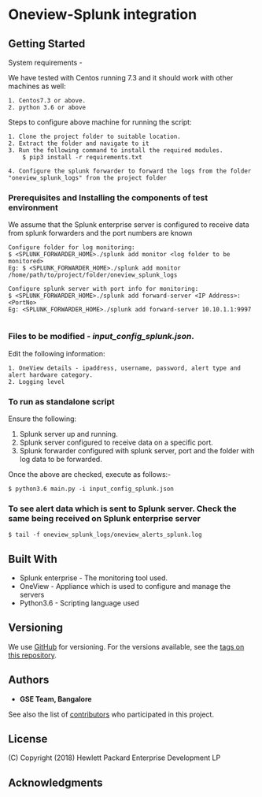 # Oneview-Splunk integration

## Getting Started

System requirements - 

We have tested with Centos running 7.3 and it should work with other machines as well:
```
1. Centos7.3 or above. 
2. python 3.6 or above
```

Steps to configure above machine for running the script:
```
1. Clone the project folder to suitable location. 
2. Extract the folder and navigate to it
3. Run the following command to install the required modules. 
	$ pip3 install -r requirements.txt
	
4. Configure the splunk forwarder to forward the logs from the folder "oneview_splunk_logs" from the project folder
```
### Prerequisites and Installing the components of test environment

We assume that the Splunk enterprise server is configured to receive data from splunk forwarders and the port numbers are known
```	
Configure folder for log monitoring:
$ <SPLUNK_FORWARDER_HOME>./splunk add monitor <log folder to be monitored>
Eg: $ <SPLUNK_FORWARDER_HOME>./splunk add monitor /home/path/to/project/folder/oneview_splunk_logs
	
Configure splunk server with port info for monitoring:
$ <SPLUNK_FORWARDER_HOME>./splunk add forward-server <IP Address>:<PortNo>
Eg: <SPLUNK_FORWARDER_HOME>./splunk add forward-server 10.10.1.1:9997
	
```

### Files to be modified - ***input_config_splunk.json***.

Edit the following information:
```
1. OneView details - ipaddress, username, password, alert type and alert hardware category.
2. Logging level
```



### To run as standalone script

Ensure the following:
1. Splunk server up and running. 
2. Splunk server configured to receive data on a specific port. 
3. Splunk forwarder configured with splunk server, port and the folder with log data to be forwarded. 

Once the above are checked, execute as follows:-

```
$ python3.6 main.py -i input_config_splunk.json
```

### To see alert data which is sent to Splunk server. Check the same being received on Splunk enterprise server

`$ tail -f oneview_splunk_logs/oneview_alerts_splunk.log`

	
## Built With

* Splunk enterprise - The monitoring tool used.
* OneView - Appliance which is used to configure and manage the servers
* Python3.6 - Scripting language used


## Versioning

We use [GitHub](http://github.org/) for versioning. For the versions available, see the [tags on this repository](https://github.com/your/project/tags). 

## Authors

* **GSE Team, Bangalore** 

See also the list of [contributors](https://github.hpe.com/GSE/oneview-nagios/graphs/contributors) who participated in this project.

## License

(C) Copyright (2018) Hewlett Packard Enterprise Development LP

## Acknowledgments

